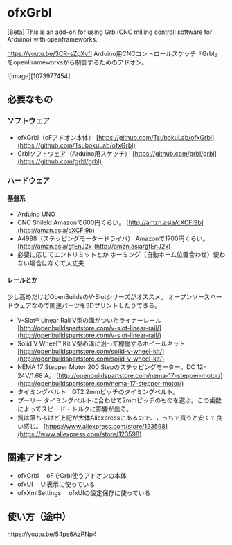 ﻿# ofxGrbl
[Beta] This is an add-on for using Grbl(CNC milling controll software for Arduino) with openframeworks. 

https://youtu.be/3CR-sZpXvfI
Arduino用CNCコントロールスケッチ「Grbl」をopenFrameworksから制御するためのアドオン。

![image][1073977454]
## 必要なもの
### ソフトウェア
* ofxGrbl（oFアドオン本体）
 [https://github.com/TsubokuLab/ofxGrbl](https://github.com/TsubokuLab/ofxGrbl) 
* Grblソフトウェア（Arduino用スケッチ）
 [https://github.com/grbl/grbl](https://github.com/grbl/grbl) 

### ハードウェア

#### 基盤系

* Arduino UNO
* CNC Shileld
 Amazonで600円くらい。
 [http://amzn.asia/cXCFI9b](http://amzn.asia/cXCFI9b) 
* A4988（ステッピングモータードライバ）
 Amazonで1700円くらい。
 [http://amzn.asia/gfEnJ2x](http://amzn.asia/gfEnJ2x) 
* 必要に応じてエンドリミットとか
 ホーミング（自動ホーム位置合わせ）使わない場合はなくて大丈夫

#### レールとか
少し高めだけどOpenBuildsのV-Slotシリーズがオススメ。
オープンソースハードウェアなので関連パーツを3Dプリントしたりできる。

* V-Slot­® Linear Rail
V型の溝がついたライナーレール
 [http://openbuildspartstore.com/v-slot-linear-rail/](http://openbuildspartstore.com/v-slot-linear-rail/) 
* Solid V Wheel™ Kit
 V型の溝に沿って稼働するホイールキット
 [http://openbuildspartstore.com/solid-v-wheel-kit/](http://openbuildspartstore.com/solid-v-wheel-kit/) 
* NEMA 17 Stepper Motor
 200 Stepのステッピングモーター。DC 12-24V/1.68 A。
 [http://openbuildspartstore.com/nema-17-stepper-motor/](http://openbuildspartstore.com/nema-17-stepper-motor/) 
* タイミングベルト　GT2
 2mmピッチのタイミングベルト。
* プーリー
 タイミングベルトに合わせて2mmピッチのものを選ぶ。この歯数によってスピード・トルクに影響が出る。
* 質は落ちるけど上記が大体Aliexpressにあるので、こっちで買うと安くて良い感じ。
 [https://www.aliexpress.com/store/123598](https://www.aliexpress.com/store/123598) 

## 関連アドオン
* ofxGrbl
　oFでGrbl使うアドオンの本体
* ofxUI
　UI表示に使っている
* ofxXmlSettings
　ofxUIの設定保存に使っている

## 使い方（途中）
https://youtu.be/54ps6AzPNp4